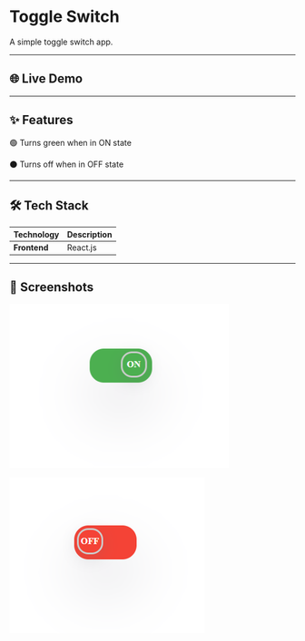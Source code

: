 # Toggle Switch

A simple toggle switch app.

---

## 🌐 Live Demo



---

## ✨ Features

🟢 Turns green when in ON state

⚫ Turns off when in OFF state

---

## 🛠️ Tech Stack

| Technology | Description |
|:-----------|:------------|
| **Frontend** | React.js |

---

## 📸 Screenshots

![](public/screenshots/1.png)

![](public/screenshots/2.png)
